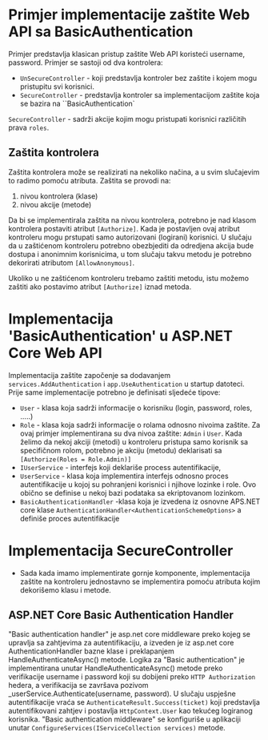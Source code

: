 ﻿# Primjer implementacije zaštite Web API sa BasicAuthentication

Primjer predstavlja klasican pristup zaštite Web API koristeći username, password.
Primjer se sastoji od dva kontrolera:

- ``UnSecureController`` - koji predstavlja kontroler bez zaštite i kojem mogu pristupitu svi korisnici.
- ``SecureController`` - predstavlja kontroler sa implementacijom zaštite koja se bazira na ``BasicAuthentication`

``SecureController`` - sadrži akcije kojim mogu pristupati korisnici različitih prava ``roles``. 

## Zaštita kontrolera

Zaštita kontrolera može se realizirati na nekoliko načina, a u svim slučajevim to radimo pomoću atributa. Zaštita se provodi na:

1. nivou kontrolera (klase)
2. nivou akcije (metode)

Da bi se implementirala zaštita na nivou kontrolera, potrebno je nad klasom kontrolera postaviti atribut ``[Authorize]``. Kada je postavljen ovaj atribut
kontroleru mogu prstupati samo autorizovani (logirani) korisnici. U slučaju da u zaštićenom kontroleru potrebno obezbjediti 
da odredjena akcija bude dostupa i anonimnim korisnicima, u tom slučaju takvu metodu je potrebno dekorirati atributom ``[AllowAnonymous]``.

Ukoliko u ne zaštićenom kontroleru trebamo zaštiti metodu, istu možemo zaštiti ako postavimo atribut ``[Authorize]`` iznad metoda. 

# Implementacija 'BasicAuthentication' u ASP.NET Core Web API
Implementacija zaštite započenje sa dodavanjem ``services.AddAuthentication`` i ``app.UseAuthentication`` u startup datoteci. 
Prije same implementacije potrebno je definisati sljedeće tipove:

 - ``User`` - klasa koja sadrži informacije o korisniku (login, password, roles, .....)
 - ``Role`` - klasa koja sadrži informacije o rolama odnosno nivoima zaštite. Za ovaj primjer implementirana su 
dva nivoa zaštite: ``Admin`` i ``User``. 
 Kada želimo da nekoj akciji (metodi) u kontroleru pristupa samo korisnik sa specifičnom rolom, 
potrebno je akciju (metodu) deklarisati sa ``[Authorize(Roles = Role.Admin)]``
- ``IUserService`` - interfejs koji deklariše process autentifikacije,
- ``UserService`` - klasa koja implementira interfejs odnosno proces autentifikacije u kojoj su pohranjeni korisnici i njihove lozinke i role. Ovo obično se definise u nekoj bazi podataka sa ekriptovanom lozinkom.
- ``BasicAuthenticationHandler`` -klasa koja je izvedena iz osnovne APS.NET core klase ``AuthenticationHandler<AuthenticationSchemeOptions>`` a definiše proces autentifikacije

# Implementacija SecureController
- Sada kada imamo implementirate gornje komponente, implementacija zaštite na kontroleru jednostavno se implementira pomoću atributa kojim dekorišemo klasu i metode.

## ASP.NET Core Basic Authentication Handler
"Basic authentication handler" je asp.net core middleware preko kojeg se upravlja sa zahtjevima za autentifikaciju, a izveden je iz asp.net core AuthenticationHandler bazne klase i preklapanjem HandleAuthenticateAsync() metode.
Logika za "Basic authentication" je implementirana unutar HandleAuthenticateAsync() metode preko verifikacije username i password koji su dobijeni preko ``HTTP Authorization`` hedera, a verifikacija se završava pozivom _userService.Authenticate(username, password).
U slučaju uspješne autentifikacije vraća se ``AuthenticateResult.Success(ticket)`` koji predstavlja autentifikovani zahtjev i postavlja 
``HttpContext.User`` kao tekućeg logiranog korisnika. "Basic authentication middleware" se konfiguriše u aplikaciji unutar ``ConfigureServices(IServiceCollection services)`` metode.



